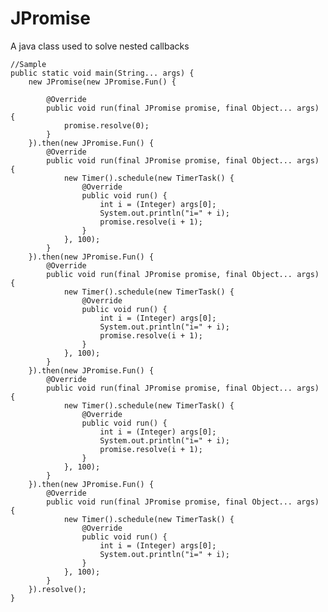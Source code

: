 # JPromise
A java class used to solve nested callbacks

    //Sample
    public static void main(String... args) {
        new JPromise(new JPromise.Fun() {

            @Override
            public void run(final JPromise promise, final Object... args) {
                promise.resolve(0);
            }
        }).then(new JPromise.Fun() {
            @Override
            public void run(final JPromise promise, final Object... args) {
                new Timer().schedule(new TimerTask() {
                    @Override
                    public void run() {
                        int i = (Integer) args[0];
                        System.out.println("i=" + i);
                        promise.resolve(i + 1);
                    }
                }, 100);
            }
        }).then(new JPromise.Fun() {
            @Override
            public void run(final JPromise promise, final Object... args) {
                new Timer().schedule(new TimerTask() {
                    @Override
                    public void run() {
                        int i = (Integer) args[0];
                        System.out.println("i=" + i);
                        promise.resolve(i + 1);
                    }
                }, 100);
            }
        }).then(new JPromise.Fun() {
            @Override
            public void run(final JPromise promise, final Object... args) {
                new Timer().schedule(new TimerTask() {
                    @Override
                    public void run() {
                        int i = (Integer) args[0];
                        System.out.println("i=" + i);
                        promise.resolve(i + 1);
                    }
                }, 100);
            }
        }).then(new JPromise.Fun() {
            @Override
            public void run(final JPromise promise, final Object... args) {
                new Timer().schedule(new TimerTask() {
                    @Override
                    public void run() {
                        int i = (Integer) args[0];
                        System.out.println("i=" + i);
                    }
                }, 100);
            }
        }).resolve();
    }
